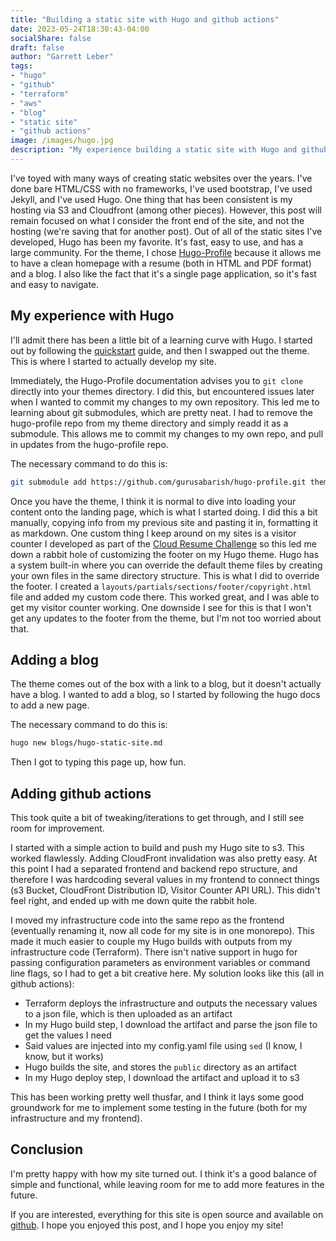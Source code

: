 ```yaml
---
title: "Building a static site with Hugo and github actions"
date: 2023-05-24T18:30:43-04:00
socialShare: false
draft: false
author: "Garrett Leber"
tags:
- "hugo"
- "github"
- "terraform"
- "aws"
- "blog"
- "static site"
- "github actions"
image: /images/hugo.jpg
description: "My experience building a static site with Hugo and github actions"
---
```


I've toyed with many ways of creating static websites over the years. I've done bare HTML/CSS with no frameworks, I've used bootstrap, I've used Jekyll, and I've used Hugo. One thing that has been consistent is my hosting via S3 and Cloudfront (among other pieces). However, this post will remain focused on what I consider the front end of the site, and not the hosting (we're saving that for another post). Out of all of the static sites I've developed, Hugo has been my favorite. It's fast, easy to use, and has a large community. For the theme, I chose [Hugo-Profile](https://github.com/gurusabarish/hugo-profile) because it allows me to have a clean homepage with a resume (both in HTML and PDF format) and a blog. I also like the fact that it's a single page application, so it's fast and easy to navigate.

## My experience with Hugo

I'll admit there has been a little bit of a learning curve with Hugo. I started out by following the [quickstart](https://gohugo.io/getting-started/quick-start/) guide, and then I swapped out the theme. This is where I started to actually develop my site.

Immediately, the Hugo-Profile documentation advises you to `git clone` directly into your themes directory. I did this, but encountered issues later when I wanted to commit my changes to my own repository. This led me to learning about git submodules, which are pretty neat. I had to remove the hugo-profile repo from my theme directory and simply readd it as a submodule. This allows me to commit my changes to my own repo, and pull in updates from the hugo-profile repo.

The necessary command to do this is:

```bash
git submodule add https://github.com/gurusabarish/hugo-profile.git themes/hugo-profile
```

Once you have the theme, I think it is normal to dive into loading your content onto the landing page, which is what I started doing. I did this a bit manually, copying info from my previous site and pasting it in, formatting it as markdown. One custom thing I keep around on my sites is a visitor counter I developed as part of the [Cloud Resume Challenge](https://cloudresumechallenge.dev/) so this led me down a rabbit hole of customizing the footer on my Hugo theme. Hugo has a system built-in where you can override the default theme files by creating your own files in the same directory structure. This is what I did to override the footer. I created a `layouts/partials/sections/footer/copyright.html` file and added my custom code there. This worked great, and I was able to get my visitor counter working. One downside I see for this is that I won't get any updates to the footer from the theme, but I'm not too worried about that.

## Adding a blog

The theme comes out of the box with a link to a blog, but it doesn't actually have a blog. I wanted to add a blog, so I started by following the hugo docs to add a new page.

The necessary command to do this is:

```bash
hugo new blogs/hugo-static-site.md
```

Then I got to typing this page up, how fun.

## Adding github actions

This took quite a bit of tweaking/iterations to get through, and I still see room for improvement.

I started with a simple action to build and push my Hugo site to s3. This worked flawlessly. Adding CloudFront invalidation was also pretty easy. At this point I had a separated frontend and backend repo structure, and therefore I was hardcoding several values in my frontend to connect things (s3 Bucket, CloudFront Distribution ID, Visitor Counter API URL). This didn't feel right, and ended up with me down quite the rabbit hole.

I moved my infrastructure code into the same repo as the frontend (eventually renaming it, now all code for my site is in one monorepo). This made it much easier to couple my Hugo builds with outputs from my infrastructure code (Terraform). There isn't native support in hugo for passing configuration parameters as environment variables or command line flags, so I had to get a bit creative here. My solution looks like this (all in github actions):

- Terraform deploys the infrastructure and outputs the necessary values to a json file, which is then uploaded as an artifact
- In my Hugo build step, I download the artifact and parse the json file to get the values I need
- Said values are injected into my config.yaml file using `sed` (I know, I know, but it works)
- Hugo builds the site, and stores the `public` directory as an artifact
- In my Hugo deploy step, I download the artifact and upload it to s3

This has been working pretty well thusfar, and I think it lays some good groundwork for me to implement some testing in the future (both for my infrastructure and my frontend).

## Conclusion

I'm pretty happy with how my site turned out. I think it's a good balance of simple and functional, while leaving room for me to add more features in the future.

If you are interested, everything for this site is open source and available on [github](https://github.com/garrettleber/garrettleber.com). I hope you enjoyed this post, and I hope you enjoy my site!
